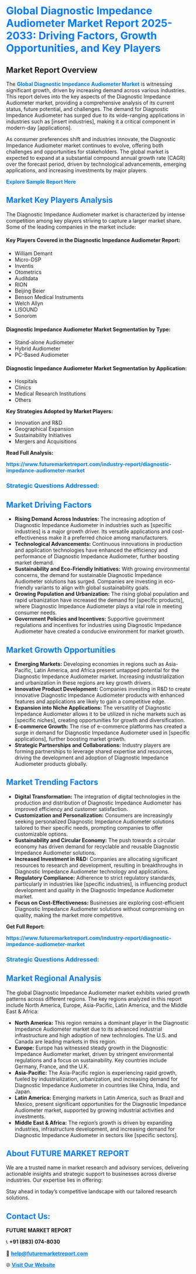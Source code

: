 <h1 style="color: #007BFF;">Global Diagnostic Impedance Audiometer Market Report 2025-2033: Driving Factors, Growth Opportunities, and Key Players</h1>

<section id="overview">
<h2>Market Report Overview</h2>
<p>The <a href="https://www.futuremarketreport.com/industry-report/diagnostic-impedance-audiometer-market" style="color: #007BFF; text-decoration: none;"><strong>Global Diagnostic Impedance Audiometer Market</strong></a> is witnessing significant growth, driven by increasing demand across various industries. This report delves into the key aspects of the Diagnostic Impedance Audiometer market, providing a comprehensive analysis of its current status, future potential, and challenges. The demand for Diagnostic Impedance Audiometer has surged due to its wide-ranging applications in industries such as [insert industries], making it a critical component in modern-day [applications].</p>
<p>As consumer preferences shift and industries innovate, the Diagnostic Impedance Audiometer market continues to evolve, offering both challenges and opportunities for stakeholders. The global market is expected to expand at a substantial compound annual growth rate (CAGR) over the forecast period, driven by technological advancements, emerging applications, and increasing investments by major players.</p>
</section>

<section id="overview">
<p><a href="https://www.futuremarketreport.com/request-sample/reportId=79783" style="color: #007BFF; text-decoration: none;"><strong>Explore Sample Report Here</strong></a></p>
</section>

<section id="key-players">
<h2 style="color: #007BFF;">Market Key Players Analysis</h2>
<p>The Diagnostic Impedance Audiometer market is characterized by intense competition among key players striving to capture a larger market share. Some of the leading companies in the market include:</p>
<h4>Key Players Covered in the Diagnostic Impedance Audiometer Report:</h4>
<ul><li>William Demant</li><li>Micro-DSP</li><li>Inventis</li><li>Otometrics</li><li>Auditdata</li><li>RION</li><li>Beijing Beier</li><li>Benson Medical Instruments</li><li>Welch Allyn</li><li>LISOUND</li><li>Sonorom</li></ul>
<h4>Diagnostic Impedance Audiometer Market Segmentation by Type:</h4>
<ul><li>Stand-alone Audiometer</li><li>Hybrid Audiometer</li><li>PC-Based Audiometer</li></ul>

<h4>Diagnostic Impedance Audiometer Market Segmentation by Application:</h4>
<ul><li>Hospitals</li><li>Clinics</li><li>Medical Research Institutions</li><li>Others</li></ul>
<p><strong>Key Strategies Adopted by Market Players:</strong></p>
<ul>
<li>Innovation and R&D</li>
<li>Geographical Expansion</li>
<li>Sustainability Initiatives</li>
<li>Mergers and Acquisitions</li>
</ul>
</section>

<section>
<p><strong>Read Full Analysis: </strong></p><a href="https://www.futuremarketreport.com/industry-report/diagnostic-impedance-audiometer-market" style="color: #007BFF; text-decoration: none;"><strong>https://www.futuremarketreport.com/industry-report/diagnostic-impedance-audiometer-market</strong></a>
<h3 style="color: #007BFF;">Strategic Questions Addressed:</h3>
</section>

<section id="driving-factors">
<h2 style="color: #007BFF;">Market Driving Factors</h2>
<ul>
<li><strong>Rising Demand Across Industries:</strong> The increasing adoption of Diagnostic Impedance Audiometer in industries such as [specific industries] is a major growth driver. Its versatile applications and cost-effectiveness make it a preferred choice among manufacturers.</li>
<li><strong>Technological Advancements:</strong> Continuous innovations in production and application technologies have enhanced the efficiency and performance of Diagnostic Impedance Audiometer, further boosting market demand.</li>
<li><strong>Sustainability and Eco-Friendly Initiatives:</strong> With growing environmental concerns, the demand for sustainable Diagnostic Impedance Audiometer solutions has surged. Companies are investing in eco-friendly variants to align with global sustainability goals.</li>
<li><strong>Growing Population and Urbanization:</strong> The rising global population and rapid urbanization have increased the demand for [specific products], where Diagnostic Impedance Audiometer plays a vital role in meeting consumer needs.</li>
<li><strong>Government Policies and Incentives:</strong> Supportive government regulations and incentives for industries using Diagnostic Impedance Audiometer have created a conducive environment for market growth.</li>
</ul>
</section>

<section id="growth-opportunities">
<h2 style="color: #007BFF;">Market Growth Opportunities</h2>
<ul>
<li><strong>Emerging Markets:</strong> Developing economies in regions such as Asia-Pacific, Latin America, and Africa present untapped potential for the Diagnostic Impedance Audiometer market. Increasing industrialization and urbanization in these regions are key growth drivers.</li>
<li><strong>Innovative Product Development:</strong> Companies investing in R&D to create innovative Diagnostic Impedance Audiometer products with enhanced features and applications are likely to gain a competitive edge.</li>
<li><strong>Expansion into Niche Applications:</strong> The versatility of Diagnostic Impedance Audiometer allows it to be utilized in niche markets such as [specific niches], creating opportunities for growth and diversification.</li>
<li><strong>E-commerce Growth:</strong> The rise of e-commerce platforms has created a surge in demand for Diagnostic Impedance Audiometer used in [specific applications], further boosting market growth.</li>
<li><strong>Strategic Partnerships and Collaborations:</strong> Industry players are forming partnerships to leverage shared expertise and resources, driving the development and adoption of Diagnostic Impedance Audiometer products globally.</li>
</ul>
</section>

<section id="trending-factors">
<h2 style="color: #007BFF;">Market Trending Factors</h2>
<ul>
<li><strong>Digital Transformation:</strong> The integration of digital technologies in the production and distribution of Diagnostic Impedance Audiometer has improved efficiency and customer satisfaction.</li>
<li><strong>Customization and Personalization:</strong> Consumers are increasingly seeking personalized Diagnostic Impedance Audiometer solutions tailored to their specific needs, prompting companies to offer customizable options.</li>
<li><strong>Sustainability and Circular Economy:</strong> The push towards a circular economy has driven demand for recyclable and reusable Diagnostic Impedance Audiometer solutions.</li>
<li><strong>Increased Investment in R&D:</strong> Companies are allocating significant resources to research and development, resulting in breakthroughs in Diagnostic Impedance Audiometer technology and applications.</li>
<li><strong>Regulatory Compliance:</strong> Adherence to strict regulatory standards, particularly in industries like [specific industries], is influencing product development and quality in the Diagnostic Impedance Audiometer market.</li>
<li><strong>Focus on Cost-Effectiveness:</strong> Businesses are exploring cost-efficient Diagnostic Impedance Audiometer solutions without compromising on quality, making the market more competitive.</li>
</ul>
</section>

<section>
<p><strong>Get Full Report: </strong></p><a href="https://www.futuremarketreport.com/industry-report/diagnostic-impedance-audiometer-market" style="color: #007BFF; text-decoration: none;"><strong>https://www.futuremarketreport.com/industry-report/diagnostic-impedance-audiometer-market</strong></a>
<h3 style="color: #007BFF;">Strategic Questions Addressed:</h3>
</section>


<section id="regional-analysis">
<h2 style="color: #007BFF;">Market Regional Analysis</h2>
<p>The global Diagnostic Impedance Audiometer market exhibits varied growth patterns across different regions. The key regions analyzed in this report include North America, Europe, Asia-Pacific, Latin America, and the Middle East & Africa:</p>
<ul>
<li><strong>North America:</strong> This region remains a dominant player in the Diagnostic Impedance Audiometer market due to its advanced industrial infrastructure and high adoption of new technologies. The U.S. and Canada are leading markets in this region.</li>
<li><strong>Europe:</strong> Europe has witnessed steady growth in the Diagnostic Impedance Audiometer market, driven by stringent environmental regulations and a focus on sustainability. Key countries include Germany, France, and the U.K.</li>
<li><strong>Asia-Pacific:</strong> The Asia-Pacific region is experiencing rapid growth, fueled by industrialization, urbanization, and increasing demand for Diagnostic Impedance Audiometer in countries like China, India, and Japan.</li>
<li><strong>Latin America:</strong> Emerging markets in Latin America, such as Brazil and Mexico, present significant opportunities for the Diagnostic Impedance Audiometer market, supported by growing industrial activities and investments.</li>
<li><strong>Middle East & Africa:</strong> The region’s growth is driven by expanding industries, infrastructure development, and increasing demand for Diagnostic Impedance Audiometer in sectors like [specific sectors].</li>
</ul>
</section>

<footer>
<h2 style="color: #007BFF;">About FUTURE MARKET REPORT</h2>
<p>We are a trusted name in market research and advisory services, delivering actionable insights and strategic support to businesses across diverse industries. Our expertise lies in offering:</p>

<p>Stay ahead in today’s competitive landscape with our tailored research solutions.</p>

<h2 style="color: #007BFF;">Contact Us:</h2>
<p><strong>FUTURE MARKET REPORT</strong></p>
<p>📞 <strong>+91 (883) 074-8030</strong></p>
<p>📧 <strong><a href="mailto:help@futuremarketreport.com" style="color: #007BFF;">help@futuremarketreport.com</a></strong></p>
<p>🌐 <strong><a href="https://www.futuremarketreport.com/" style="color: #007BFF;">Visit Our Website</a></strong></p>
</footer>